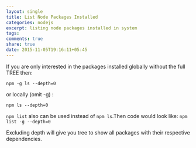 ```yaml
---
layout: single
title: List Node Packages Installed
categories: nodejs
excerpt: listing node packages installed in system
tags:
comments: true
share: true
date: 2015-11-05T19:16:11+05:45
---
```


If you are only interested in the packages installed globally without the full TREE then:

`npm -g ls --depth=0`

or locally (omit -g) :

`npm ls --depth=0`

`npm list` also can be used instead of `npm ls`.Then code would look like:
`npm list -g --depth=0`

Excluding depth will give you tree to show all packages with their respective dependencies.
